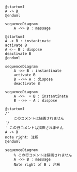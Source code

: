 ```puml
@startuml
A -> B
@enduml
```

```mermaid
sequenceDiagram
    A ->> B : message
```

```puml
@startuml
A -> B : instantinate
activate B
A <-- B : dispose
deactivate B
@enduml
```

```mermaid
sequenceDiagram
    A ->> B : instantinate
    activate B
    B -->> A : dispose
    deactivate B
```

```mermaid
sequenceDiagram
    A ->>  + B : instantinate
    B -->> - A : dispose
```


```puml
@startuml
/' 
    このコメントは描画されません
'/
' この行コメントは描画されません
A -> B
note right: 注釈
@enduml
```

```mermaid
sequenceDiagram
    % この行コメントは描画されません
    A ->> B : message
    Note right of B : 注釈
```

